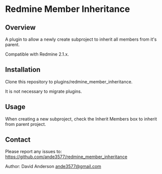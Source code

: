 # Redmine Member Inheritance

## Overview

A plugin to allow a newly create subproject to inherit all members from it's parent.

Compatible with Redmine 2.1.x.

## Installation

Clone this repository to plugins/redmine_member_inheritance.

It is not necessary to migrate plugins.

## Usage

When creating a new subproject, check the Inherit Members box to inherit from parent project.

## Contact

Please report any issues to: https://github.com/ande3577/redmine_member_inheritance

Author: David Anderson ande3577@gmail.com